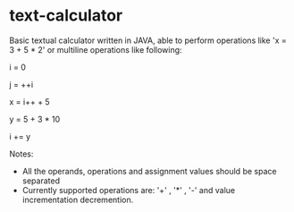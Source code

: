 # text-calculator
Basic textual calculator written in JAVA, able to perform operations like 'x = 3 + 5 * 2' or multiline operations like following:

i = 0

j = ++i

x = i++ + 5

y = 5 + 3 * 10 

i += y

Notes:
- All the operands, operations and assignment values should be space separated
- Currently supported operations are: '+' , '*' , '-' and value incrementation decremention.






